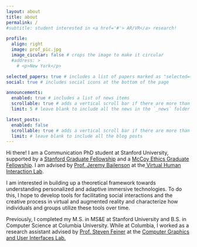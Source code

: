 ```yaml
---
layout: about
title: about
permalink: /
#subtitle: student interested in <a href='#'> AR/VR</a> research! 

profile:
  align: right
  image: prof_pic.jpg
  image_cicular: false # crops the image to make it circular
  #address: >
    # <p>New York</p>

selected_papers: true # includes a list of papers marked as "selected={true}"
social: true # includes social icons at the bottom of the page

announcements:
  enabled: true # includes a list of news items
  scrollable: true # adds a vertical scroll bar if there are more than 3 news items
  limit: 5 # leave blank to include all the news in the `_news` folder

latest_posts:
  enabled: false
  scrollable: true # adds a vertical scroll bar if there are more than 3 new posts items
  limit: # leave blank to include all the blog posts
---
```


Hi there! I am a Communication PhD student at Stanford University, supported by a <a href='https://vpge.stanford.edu/fellowships-funding/sgf'>Stanford Graduate Fellowship</a> and a <a href='https://ethicsinsociety.stanford.edu/'>McCoy Ethics Graduate Fellowship</a>. I am advised by <a href='https://profiles.stanford.edu/jeremy-bailenson'>Prof. Jeremy Bailenson</a> at the<a href='https://vhil.stanford.edu/'> Virtual Human Interaction Lab</a>.

I am interested in building up a theoretical framework towards understanding personalized and adaptive immersive technologies. To do this, I hope to develop tools for facilitating social interactions and the creative process in virtual and augmented reality and characterize how individuals and groups utilize these tools over time.

Previously, I completed my M.S. in MS&E at Stanford University and B.S. in Computer Science at Columbia University. While at Columbia, I worked as a research assistant advised by <a href='http://www.cs.columbia.edu/~feiner/'>Prof. Steven Feiner</a> at the <a href='https://graphics.cs.columbia.edu/home'> Computer Graphics and User Interfaces Lab.
